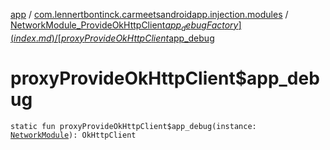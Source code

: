 [app](../../index.md) / [com.lennertbontinck.carmeetsandroidapp.injection.modules](../index.md) / [NetworkModule_ProvideOkHttpClient$app_debugFactory](index.md) / [proxyProvideOkHttpClient$app_debug](./proxy-provide-ok-http-client$app_debug.md)

# proxyProvideOkHttpClient$app_debug

`static fun proxyProvideOkHttpClient$app_debug(instance: `[`NetworkModule`](../-network-module/index.md)`): OkHttpClient`
